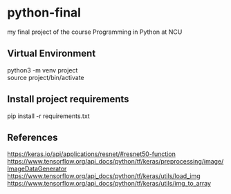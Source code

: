 # python-final
my final project of the course Programming in Python at NCU

## Virtual Environment
python3 -m venv project  
source project/bin/activate

## Install project requirements
pip install -r requirements.txt


## References
https://keras.io/api/applications/resnet/#resnet50-function
https://www.tensorflow.org/api_docs/python/tf/keras/preprocessing/image/ImageDataGenerator
https://www.tensorflow.org/api_docs/python/tf/keras/utils/load_img
https://www.tensorflow.org/api_docs/python/tf/keras/utils/img_to_array